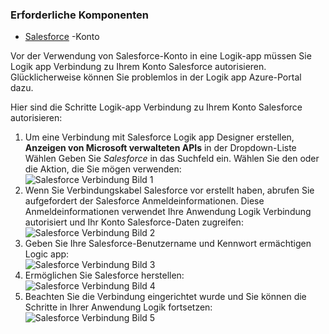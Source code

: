 ### <a name="prerequisites"></a>Erforderliche Komponenten

- [Salesforce](https://salesforce.com) -Konto  


Vor der Verwendung von Salesforce-Konto in eine Logik-app müssen Sie Logik app Verbindung zu Ihrem Konto Salesforce autorisieren. Glücklicherweise können Sie problemlos in der Logik app Azure-Portal dazu.  

Hier sind die Schritte Logik-app Verbindung zu Ihrem Konto Salesforce autorisieren:  
1. Um eine Verbindung mit Salesforce Logik app Designer erstellen, **Anzeigen von Microsoft verwalteten APIs** in der Dropdown-Liste Wählen Geben Sie *Salesforce* in das Suchfeld ein. Wählen Sie den oder die Aktion, die Sie mögen verwenden:  
![Salesforce Verbindung Bild 1](./media/connectors-create-api-salesforce/salesforce-1.png)  
2. Wenn Sie Verbindungskabel Salesforce vor erstellt haben, abrufen Sie aufgefordert der Salesforce Anmeldeinformationen. Diese Anmeldeinformationen verwendet Ihre Anwendung Logik Verbindung autorisiert und Ihr Konto Salesforce-Daten zugreifen:  
![Salesforce Verbindung Bild 2](./media/connectors-create-api-salesforce/salesforce-2.png)  
3. Geben Sie Ihre Salesforce-Benutzername und Kennwort ermächtigen Logic app:  
 ![Salesforce Verbindung Bild 3](./media/connectors-create-api-salesforce/salesforce-3.png)  
4. Ermöglichen Sie Salesforce herstellen:  
![Salesforce Verbindung Bild 4](./media/connectors-create-api-salesforce/salesforce-4.png)  
5. Beachten Sie die Verbindung eingerichtet wurde und Sie können die Schritte in Ihrer Anwendung Logik fortsetzen:  
![Salesforce Verbindung Bild 5](./media/connectors-create-api-salesforce/salesforce-5.png)  

